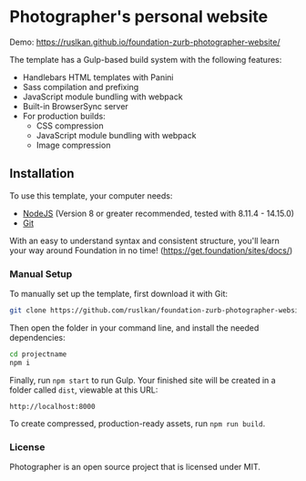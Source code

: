 # Photographer's personal website

Demo: https://ruslkan.github.io/foundation-zurb-photographer-website/

The template has a Gulp-based build system with the following features:

- Handlebars HTML templates with Panini
- Sass compilation and prefixing
- JavaScript module bundling with webpack
- Built-in BrowserSync server
- For production builds:
  - CSS compression
  - JavaScript module bundling with webpack
  - Image compression

## Installation

To use this template, your computer needs:

- [NodeJS](https://nodejs.org/en/) (Version 8 or greater recommended, tested with 8.11.4 - 14.15.0)
- [Git](https://git-scm.com/)

With an easy to understand syntax and consistent structure, you'll learn your way around Foundation in no time! (https://get.foundation/sites/docs/)

### Manual Setup

To manually set up the template, first download it with Git:

```bash
git clone https://github.com/ruslkan/foundation-zurb-photographer-website projectname
```

Then open the folder in your command line, and install the needed dependencies:

```bash
cd projectname
npm i
```

Finally, run `npm start` to run Gulp. Your finished site will be created in a folder called `dist`, viewable at this URL:

```
http://localhost:8000
```

To create compressed, production-ready assets, run `npm run build`.


### License

Photographer is an open source project that is licensed under MIT.
